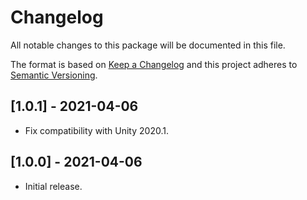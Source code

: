 # Changelog

All notable changes to this package will be documented in this file.

The format is based on [Keep a Changelog](http://keepachangelog.com/en/1.0.0/) and this project adheres to [Semantic Versioning](http://semver.org/spec/v2.0.0.html).

## [1.0.1] - 2021-04-06

- Fix compatibility with Unity 2020.1.

## [1.0.0] - 2021-04-06

- Initial release.